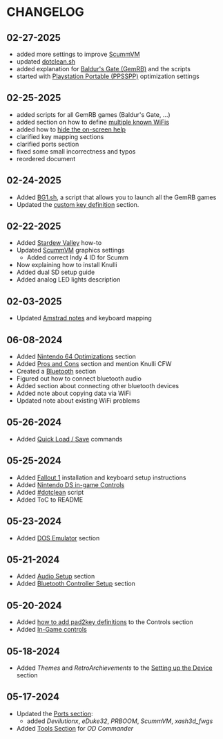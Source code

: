 # CHANGELOG

## 02-27-2025

- added more settings to improve [ScummVM](https://github.com/LennartHennigs/Knulli-and-RGXX-Notes#scummvm)
- updated [dotclean.sh](https://github.com/LennartHennigs/RG35XX-H-Notes#dotclean)
- added explanation for [Baldur's Gate (GemRB)](https://github.com/LennartHennigs/Knulli-and-RGXX-Notes#baldurs-gate-icewind-dale-planescape-torment---gemrb) and the scripts
- started with [Playstation Portable (PPSSPP)](https://github.com/LennartHennigs/Knulli-and-RGXX-Notes#playstation-portable-ppsspp) optimization settings

## 02-25-2025

- added scripts for all GemRB games (Baldur's Gate, ...)
- added section on how to define [multiple known WiFis](https://github.com/LennartHennigs/Knulli-and-RGXX-Notes#setup-multiple-wifis)
- added how to [hide the on-screen help](https://github.com/LennartHennigs/Knulli-and-RGXX-Notes#hide-ui-help)
- clarified key mapping sections
- clarified ports section
- fixed some small incorrectness and typos
- reordered document

## 02-24-2025

- Added [BG1.sh](https://github.com/LennartHennigs/Knulli-and-RGXX-Notes/blob/main/BG1.sh), a script that allows you to launch all the GemRB games
- Updated the [custom key definition](https://github.com/LennartHennigs/Knulli-and-RGXX-Notes#mapping-keys-to-pad-buttons-for-a-single-game) section.

## 02-22-2025

- Added [Stardew Valley](https://stardewvalleywiki.com/Saves) how-to
- Updated [ScummVM](https://github.com/LennartHennigs/Knulli-and-RGXX-Notes?tab=readme-ov-file#scummvm) graphics settings
  - Added correct Indy 4 ID for Scumm
- Now explaining how to install Knulli
- Added dual SD setup guide
- Added analog LED lights description

## 02-03-2025

- Updated [Amstrad notes](https://github.com/LennartHennigs/Knulli-and-RGXX-Notes?tab=readme-ov-file#amstrad) and keyboard mapping

## 06-08-2024

- Added [Nintendo 64 Optimizations](https://github.com/LennartHennigs/RG35XX-H-Notes#nintendo-64) section
- Added [Pros and Cons](https://github.com/LennartHennigs/RG35XX-H-Notes#pros-and-cons-of-batocera) section and mention Knulli CFW
- Created a [Bluetooth](https://github.com/LennartHennigs/RG35XX-H-Notes#bluetooth) section
- Figured out how to connect bluetooth audio
- Added section about connecting other bluetooth devices
- Added note about copying data via WiFi
- Updated note about existing WiFi problems

## 05-26-2024

- Added [Quick Load / Save](https://github.com/LennartHennigs/RG35XX-H-Notes#quick-load--save) commands

## 05-25-2024

- Added [Fallout 1](https://github.com/LennartHennigs/RG35XX-H-Notes#fallout1-ce---fallout-1) installation and keyboard setup instructions
- Added [Nintendo DS in-game Controls](https://github.com/LennartHennigs/RG35XX-H-Notes#in-game-nintendo-ds)
- Added [#dotclean](https://github.com/LennartHennigs/RG35XX-H-Notes#dotclean) script
- Added ToC to README

## 05-23-2024

- Added [DOS Emulator](https://github.com/LennartHennigs/RG35XX-H-Notes/tree/main?tab=readme-ov-file#dos) section

## 05-21-2024

- Added [Audio Setup](https://github.com/LennartHennigs/RG35XX-H-Notes/tree/main#audio-settings) section
- Added [Bluetooth Controller Setup](https://github.com/LennartHennigs/RG35XX-H-Notes/tree/main#pairing-a-bluetooth-controller) section

## 05-20-2024

- Added [how to add pad2key definitions](https://github.com/LennartHennigs/RG35XX-H-Notes/blob/main/README.md#mapping-keys-to-pad-buttons) to the Controls section
- Added [In-Game controls](https://github.com/LennartHennigs/RG35XX-H-Notes/blob/main/README.md#in-game-gb-gba-gb-color-nes-snes-sega-psx)

## 05-18-2024

- Added *Themes* and *RetroArchievements* to the [Setting up the Device](https://github.com/LennartHennigs/RG35XX-H-Notes/blob/main/README.md#setting-up-the-device) section

## 05-17-2024

- Updated the [Ports section](https://github.com/LennartHennigs/RG35XX-H-Notes/blob/main/README.md#configuring-ports):
  - added *Devilutionx*, *eDuke32*, *PRBOOM*, *ScummVM*, *xash3d_fwgs*
- Added [Tools Section](https://github.com/LennartHennigs/RG35XX-H-Notes/blob/main/README.md#od-commander) for *OD Commander*
